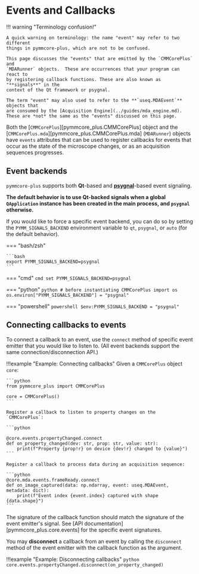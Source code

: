 # Events and Callbacks

!!! warning "Terminology confusion!"

    A quick warning on terminology: the name "event" may refer to two different
    things in pymmcore-plus, which are not to be confused.

    This page discusses the "events" that are emitted by the `CMMCorePlus` and
    `MDARunner` objects.  These are occurrences that your program can react to
    by registering callback functions. These are also known as "**signals**" in the
    context of the Qt framework or psygnal.

    The term "event" may also used to refer to the **`useq.MDAEvent`** objects that
    are consumed by the [Acquisition Engine](../guides/mda_engine.md).
    These are *not* the same as the "events" discussed on this page.

Both the [`CMMCorePlus`][pymmcore_plus.CMMCorePlus] object and the
[`CMMCorePlus.mda`][pymmcore_plus.CMMCorePlus.mda] (`MDARunner`) objects have
`events` attributes that can be used to register callbacks for events that occur
as the state of the microscope changes, or as an acquisition sequences progresses.

## Event backends

`pymmcore-plus` supports both **Qt**-based and
[**psygnal**](https://github.com/pyapp-kit/psygnal)-based event signaling.

**The default behavior is to use Qt-backed signals when a global `QApplication`
instance has been created in the main process, and `psygnal` otherwise.**

If you would like to force a specific event backend, you can do so by
setting the `PYMM_SIGNALS_BACKEND` environment variable to `qt`,
`psygnal`, or `auto` (for the default behavior).

=== "bash/zsh"

    ```bash
    export PYMM_SIGNALS_BACKEND=psygnal
    ```

=== "cmd"
    ```cmd
    set PYMM_SIGNALS_BACKEND=psygnal
    ```

=== "python"
    ```python
    # before instantiating CMMCorePlus
    import os
    os.environ["PYMM_SIGNALS_BACKEND"] = "psygnal"
    ```

=== "powershell"
    ```powershell
    $env:PYMM_SIGNALS_BACKEND = "psygnal"
    ```

## Connecting callbacks to events

To connect a callback to an event, use the `connect` method of specific
event emitter that you would like to listen to.  (All event backends
support the same connection/disconnection API.)

!!!example "Example: Connecting callbacks"
    Given a `CMMCorePlus` object `core`:

    ```python
    from pymmcore_plus import CMMCorePlus

    core = CMMCorePlus()
    ```

    Register a callback to listen to property changes on the `CMMCorePlus`:

    ```python

    @core.events.propertyChanged.connect
    def on_property_changed(dev: str, prop: str, value: str):
        print(f"Property {prop!r} on device {dev!r} changed to {value}")
    ```

    Register a callback to process data during an acquisition sequence:

    ```python
    @core.mda.events.frameReady.connect
    def on_image_captured(data: np.ndarray, event: useq.MDAEvent, metadata: dict):
        print(f"Event index {event.index} captured with shape {data.shape}")
    ```

The signature of the callback function should match the signature of the event
emitter's signal.  See [API documentation][pymmcore_plus.core.events] for the specific
event signatures.

You may **disconnect** a callback from an event by calling the `disconnect` method
of the event emitter with the callback function as the argument.

!!!example "Example: Disconnecting callbacks"
    ```python
    core.events.propertyChanged.disconnect(on_property_changed)
    ```
